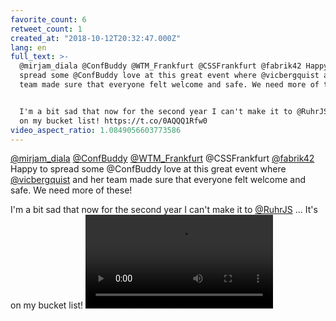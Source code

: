 ```yaml
---
favorite_count: 6
retweet_count: 1
created_at: "2018-10-12T20:32:47.000Z"
lang: en
full_text: >-
  @mirjam_diala @ConfBuddy @WTM_Frankfurt @CSSFrankfurt @fabrik42 Happy to
  spread some @ConfBuddy love at this great event where @vicbergquist and her
  team made sure that everyone felt welcome and safe. We need more of these! 


  I'm a bit sad that now for the second year I can't make it to @RuhrJS ... It's
  on my bucket list! https://t.co/0AQQQ1Rfw0
video_aspect_ratio: 1.0849056603773586
---
```


[@mirjam_diala](https://twitter.com/mirjam_diala)
[@ConfBuddy](https://twitter.com/ConfBuddy)
[@WTM_Frankfurt](https://twitter.com/WTM_Frankfurt) @CSSFrankfurt
[@fabrik42](https://twitter.com/fabrik42) Happy to spread some @ConfBuddy love
at this great event where [@vicbergquist](https://twitter.com/vicbergquist) and
her team made sure that everyone felt welcome and safe. We need more of these!

I'm a bit sad that now for the second year I can't make it to
[@RuhrJS](https://twitter.com/RuhrJS) ... It's on my bucket list!
![Embedded Video](https://twitter-media-coderbyheart.s3.eu-north-1.amazonaws.com/1050846765681967105-DpVbjnjWsAAaHPR.mp4)
